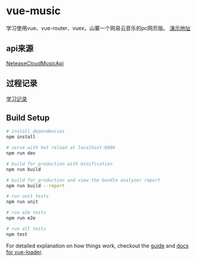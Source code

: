 

# vue-music
学习使用vue、vue-router、vuex，山寨一个网易云音乐的pc网页版。
[演示地址](http://daief.coding.me/vue-music/#/)

## api来源
[NeteaseCloudMusicApi](https://github.com/Binaryify/NeteaseCloudMusicApi)

## 过程记录
[学习记录](https://daief.github.io/2017-09-04/vue-music%E8%AE%B0%E5%BD%95.html#more)

## Build Setup

``` bash
# install dependencies
npm install

# serve with hot reload at localhost:8080
npm run dev

# build for production with minification
npm run build

# build for production and view the bundle analyzer report
npm run build --report

# run unit tests
npm run unit

# run e2e tests
npm run e2e

# run all tests
npm test
```

For detailed explanation on how things work, checkout the [guide](http://vuejs-templates.github.io/webpack/) and [docs for vue-loader](http://vuejs.github.io/vue-loader).
